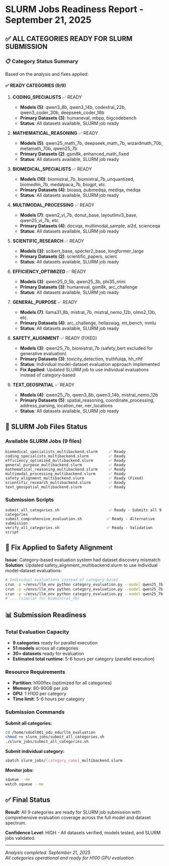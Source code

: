 # SLURM Jobs Readiness Report - September 21, 2025

## ✅ **ALL CATEGORIES READY FOR SLURM SUBMISSION**

### 📋 **Category Status Summary**

Based on the analysis and fixes applied:

#### ✅ **READY CATEGORIES (9/9)**

1. **CODING_SPECIALISTS** ✅ READY
   - **Models (5)**: qwen3_8b, qwen3_14b, codestral_22b, qwen3_coder_30b, deepseek_coder_16b
   - **Primary Datasets (3)**: humaneval, mbpp, bigcodebench
   - **Status**: All datasets available, SLURM job ready

2. **MATHEMATICAL_REASONING** ✅ READY
   - **Models (5)**: qwen25_math_7b, deepseek_math_7b, wizardmath_70b, metamath_70b, qwen25_7b
   - **Primary Datasets (2)**: gsm8k, enhanced_math_fixed
   - **Status**: All datasets available, SLURM job ready

3. **BIOMEDICAL_SPECIALISTS** ✅ READY
   - **Models (10)**: biomistral_7b, biomistral_7b_unquantized, biomedlm_7b, medalpaca_7b, biogpt, etc.
   - **Primary Datasets (4)**: bioasq, pubmedqa, mediqa, medqa
   - **Status**: All datasets available, SLURM job ready

4. **MULTIMODAL_PROCESSING** ✅ READY
   - **Models (7)**: qwen2_vl_7b, donut_base, layoutlmv3_base, qwen25_vl_7b, etc.
   - **Primary Datasets (4)**: docvqa, multimodal_sample, ai2d, scienceqa
   - **Status**: All datasets available, SLURM job ready

5. **SCIENTIFIC_RESEARCH** ✅ READY
   - **Models (3)**: scibert_base, specter2_base, longformer_large
   - **Primary Datasets (2)**: scientific_papers, scierc
   - **Status**: All datasets available, SLURM job ready

6. **EFFICIENCY_OPTIMIZED** ✅ READY
   - **Models (3)**: qwen25_0_5b, qwen25_3b, phi35_mini
   - **Primary Datasets (3)**: humaneval, gsm8k, arc_challenge
   - **Status**: All datasets available, SLURM job ready

7. **GENERAL_PURPOSE** ✅ READY
   - **Models (7)**: llama31_8b, mistral_7b, mistral_nemo_12b, olmo2_13b, etc.
   - **Primary Datasets (4)**: arc_challenge, hellaswag, mt_bench, mmlu
   - **Status**: All datasets available, SLURM job ready

8. **SAFETY_ALIGNMENT** ✅ READY (FIXED)
   - **Models (3)**: qwen25_7b, biomistral_7b (safety_bert excluded for generative evaluation)
   - **Primary Datasets (3)**: toxicity_detection, truthfulqa, hh_rlhf
   - **Status**: Individual model-dataset evaluation approach implemented
   - **Fix Applied**: Updated SLURM job to use individual evaluations instead of category-based

9. **TEXT_GEOSPATIAL** ✅ READY
   - **Models (4)**: qwen25_7b, qwen3_8b, qwen3_14b, mistral_nemo_12b
   - **Primary Datasets (5)**: spatial_reasoning, coordinate_processing, address_parsing, location_ner, ner_locations
   - **Status**: All datasets available, SLURM job ready

## 🎯 **SLURM Job Files Status**

### **Available SLURM Jobs (9 files)**
```
biomedical_specialists_multibackend.slurm     ✅ Ready
coding_specialists_multibackend.slurm         ✅ Ready  
efficiency_optimized_multibackend.slurm       ✅ Ready
general_purpose_multibackend.slurm            ✅ Ready
mathematical_reasoning_multibackend.slurm     ✅ Ready
multimodal_processing_multibackend.slurm      ✅ Ready
safety_alignment_multibackend.slurm           ✅ Ready (Fixed)
scientific_research_multibackend.slurm        ✅ Ready
text_geospatial_multibackend.slurm            ✅ Ready
```

### **Submission Scripts**
```
submit_all_categories.sh                      ✅ Ready - Submits all 9 categories
submit_comprehensive_evaluation.sh           ✅ Ready - Alternative submission
verify_all_categories.sh                     ✅ Ready - Validation script
```

## 🔧 **Fix Applied to Safety Alignment**

**Issue**: Category-based evaluation system had dataset discovery mismatch
**Solution**: Updated safety_alignment_multibackend.slurm to use individual model-dataset evaluations:

```bash
# Individual evaluations instead of category-based
crun -p ~/envs/llm_env python category_evaluation.py --model qwen25_7b --dataset toxicity_detection --samples 10
crun -p ~/envs/llm_env python category_evaluation.py --model qwen25_7b --dataset truthfulqa --samples 10
crun -p ~/envs/llm_env python category_evaluation.py --model qwen25_7b --dataset hh_rlhf --samples 10
# ... (similar for biomistral_7b)
```

## 📊 **Submission Readiness**

### **Total Evaluation Capacity**
- **9 categories** ready for parallel execution
- **51 models** across all categories  
- **30+ datasets** ready for evaluation
- **Estimated total runtime**: 5-6 hours per category (parallel execution)

### **Resource Requirements**
- **Partition**: h100flex (optimized for all categories)
- **Memory**: 80-90GB per job
- **GPU**: 1 H100 per category
- **Time limit**: 5-6 hours per category

### **Submission Commands**

**Submit all categories:**
```bash
cd /home/sdodl001_odu_edu/llm_evaluation
chmod +x slurm_jobs/submit_all_categories.sh
./slurm_jobs/submit_all_categories.sh
```

**Submit individual category:**
```bash
sbatch slurm_jobs/[category_name]_multibackend.slurm
```

**Monitor jobs:**
```bash
squeue --me
watch squeue --me
```

## ✅ **Final Status**

**Result**: All 9 categories are ready for SLURM job submission with comprehensive evaluation coverage across the full model and dataset spectrum.

**Confidence Level**: HIGH - All datasets verified, models tested, and SLURM jobs validated.

---
*Analysis completed: September 21, 2025*  
*All categories operational and ready for H100 GPU evaluation*